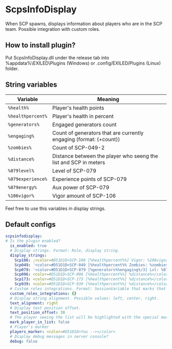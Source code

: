 # ScpsInfoDisplay
When SCP spawns, displays information about players who are in the SCP team. Possible integration with custom roles.

## How to install plugin?
Put ScpsInfoDisplay.dll under the release tab into %appdata%\EXILED\Plugins (Windows) or .config/EXILED/Plugins (Linux) folder.

## String variables
| Variable  | Meaning |
| ------------- | ------------- |
| `%health%` | Player's health points | 
| `%healthpercent%`  | Player's health in percent |
| `%generators%`  | Engaged generators count  |
| `%engaging%`  | Count of generators that are currently engaging (format: (+count)) |
| `%zombies%`  | Count of SCP-049-2 |
| `%distance%` | Distance between the player who seeng the list and SCP in meters |
| `%079level%` | Level of SCP-079 |
| `%079experience%` | Experience points of SCP-079 |
| `%079energy%` | Aux power of SCP-079 |
| `%106vigor%` | Vigor amount of SCP-106 |

Feel free to use this variables in display strings.

## Default configs
```yaml
scpsinfodisplay:
# Is the plugin enabled?
  is_enabled: true
  # Display strings. Format: Role, display string.
  display_strings:
    Scp106: ;<color=#D51D1D>SCP-106 [%healthpercent%%] Vigor: %106vigor%% %distance%</color>'
    Scp049: '<color=#D51D1D>SCP-049 [%healthpercent%% Zombies: %zombies%] %distance%</color>'
    Scp079: '<color=#D51D1D>SCP-079 [%generators%%engaging%/3] Lvl: %079level% Exp: %079experience% Energy: %079energy%</color>'
    Scp096: <color=#D51D1D>SCP-096 [%healthpercent%%] %distance%</color>
    Scp173: <color=#D51D1D>SCP-173 [%healthpercent%%] %distance%</color>
    Scp939: <color=#D51D1D>SCP-939 [%healthpercent%%] %distance%</color>
  # Custom roles integrations. Format: SessionVariable that marks that the player belongs to that role, display string.
  custom_roles_integrations: {}
  # Display string alignment. Possible values: left, center, right.
  text_alignment: right
  # Display text position offset.
  text_position_offset: 30
  # The player seeing the list will be highlighted with the special marker to the left
  mark_player_in_list: false
  # Player's marker
  players_marker: <color=#D51D1D>You --></color>
  # Display debug messages in server console?
  debug: false
```
